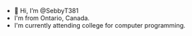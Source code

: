 - 👋 Hi, I’m @SebbyT381
- I'm from Ontario, Canada.
- I'm currently attending college for computer programming.

<!---
SebbyT381/SebbyT381 is a ✨ special ✨ repository because its `README.md` (this file) appears on your GitHub profile.
You can click the Preview link to take a look at your changes.
--->

